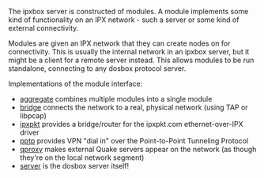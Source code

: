 The ipxbox server is constructed of modules. A module implements some kind of functionality on an IPX network - such a server or some kind of external connectivity. 

Modules are given an IPX network that they can create nodes on for connectivity. This is usually the internal network in an ipxbox server, but it might be a client for a remote server instead. This allows modules to be run standalone, connecting to any dosbox protocol server. 

Implementations of the module interface:

* [aggregate](aggregate/) combines multiple modules into a single module
* [bridge](bridge/) connects the network to a real, physical network (using TAP or libpcap)
* [ipxpkt](ipxpkt/) provides a bridge/router for the ipxpkt.com ethernet-over-IPX driver
* [pptp](pptp/) provides VPN "dial in" over the Point-to-Point Tunneling Protocol
* [qproxy](qproxy/) makes external Quake servers appear on the network (as though they're on the local network segment)
* [server](server/) is the dosbox server itself! 
